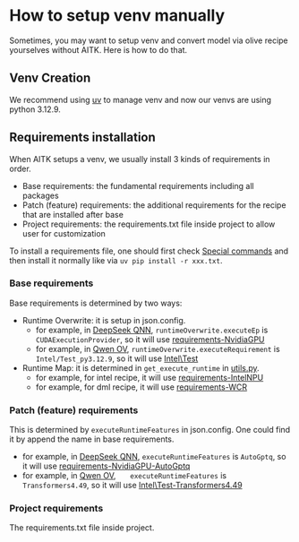 # How to setup venv manually

Sometimes, you may want to setup venv and convert model via olive recipe yourselves without AITK. Here is how to do that.

## Venv Creation

We recommend using [uv](https://docs.astral.sh/uv/reference/cli/#uv-venv) to manage venv and now our venvs are using python 3.12.9.

## Requirements installation

When AITK setups a venv, we usually install 3 kinds of requirements in order.

- Base requirements: the fundamental requirements including all packages
- Patch (feature) requirements: the additional requirements for the recipe that are installed after base
- Project requirements: the requirements.txt file inside project to allow user for customization

To install a requirements file, one should first check [Special commands](./ReqCommands.md) and then install it normally like via `uv pip install -r xxx.txt`.

### Base requirements

Base requirements is determined by two ways:
- Runtime Overwrite: it is setup in json.config.
    - for example, in [DeepSeek QNN](..\..\..\deepseek-ai-DeepSeek-R1-Distill-Qwen-1.5B\aitk\deepseek_qnn_config.json.config), `runtimeOverwrite.executeEp` is `CUDAExecutionProvider`, so it will use [requirements-NvidiaGPU](..\..\requirements\requirements-NvidiaGPU.txt)
    - for example, in [Qwen OV](..\..\..\Qwen-Qwen2.5-0.5B\aitk\qwen2_5_ov_config.json.config), `runtimeOverwrite.executeRequirement` is `Intel/Test_py3.12.9`, so it will use [Intel\Test](..\..\requirements\Intel\Test_py3.12.9.txt)
- Runtime Map: it is determined in `get_execute_runtime` in [utils.py](..\..\scripts\sanitize\utils.py).
    - for example, for intel recipe, it will use [requirements-IntelNPU](..\..\requirements\requirements-IntelNPU.txt)
    - for example, for dml recipe, it will use [requirements-WCR](..\..\requirements\requirements-WCR.txt)

### Patch (feature) requirements

This is determined by `executeRuntimeFeatures` in json.config. One could find it by append the name in base requirements.
- for example, in [DeepSeek QNN](..\..\..\deepseek-ai-DeepSeek-R1-Distill-Qwen-1.5B\aitk\deepseek_qnn_config.json.config), `executeRuntimeFeatures` is `AutoGptq`, so it will use [requirements-NvidiaGPU-AutoGptq](..\..\requirements\requirements-NvidiaGPU-AutoGptq.txt)
- for example, in [Qwen OV](..\..\..\Qwen-Qwen2.5-0.5B\aitk\qwen2_5_ov_config.json.config), `   executeRuntimeFeatures` is `Transformers4.49`, so it will use [Intel\Test-Transformers4.49](..\..\requirements\Intel\Test_py3.12.9-Transformers4.49.txt)

### Project requirements

The requirements.txt file inside project.
